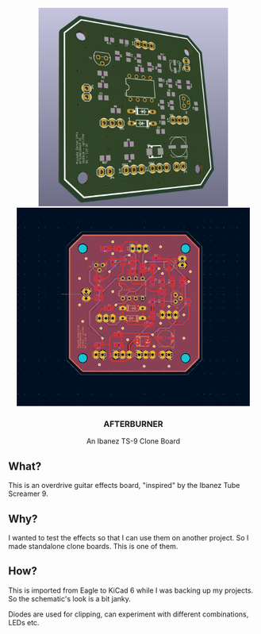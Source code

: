 <div id="top"></div>

<br />
<div align="center">
  <a href="https://github.com/serhaturtis/AC-Afterburner">
    <img src="outputs/images/front.png" alt="AFTERBURNER" height="400">
    <img src="outputs/pcb/pcb.PNG" alt="AFTERBURNER" height="400">
  </a>

<h3 align="center">AFTERBURNER</h3>

  <p align="center">
    An Ibanez TS-9 Clone Board 
  </p>
</div>


<!-- WHAT -->
## What?

This is an overdrive guitar effects board, "inspired" by the Ibanez Tube Screamer 9.

## Why?

I wanted to test the effects so that I can use them on another project. So I made standalone clone boards. This is one of them.

## How?

This is imported from Eagle to KiCad 6 while I was backing up my projects. So the schematic's look is a bit janky.

Diodes are used for clipping, can experiment with different combinations, LEDs etc.
